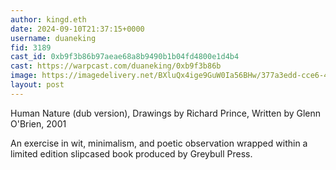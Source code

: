 ```yaml
---
author: kingd.eth
date: 2024-09-10T21:37:15+0000
username: duaneking
fid: 3189
cast_id: 0xb9f3b86b97aeae68a8b9490b1b04fd4800e1d4b4
cast: https://warpcast.com/duaneking/0xb9f3b86b
image: https://imagedelivery.net/BXluQx4ige9GuW0Ia56BHw/377a3edd-cce6-45d5-f487-b2c6f877f200/original
layout: post
---
```

Human Nature (dub version), Drawings by Richard Prince, Written by Glenn O'Brien, 2001  
  
An exercise in wit, minimalism, and poetic observation wrapped within a limited edition slipcased book produced by Greybull Press.  

<img src='https://imagedelivery.net/BXluQx4ige9GuW0Ia56BHw/377a3edd-cce6-45d5-f487-b2c6f877f200/original' alt='' referrerpolicy='no-referrer'/>
<img src='https://imagedelivery.net/BXluQx4ige9GuW0Ia56BHw/150a532a-213c-473b-c068-b2656b112000/original' alt='' referrerpolicy='no-referrer'/>